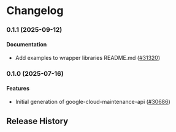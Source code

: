 # Changelog

### 0.1.1 (2025-09-12)

#### Documentation

* Add examples to wrapper libraries README.md ([#31320](https://github.com/googleapis/google-cloud-ruby/issues/31320)) 

### 0.1.0 (2025-07-16)

#### Features

* Initial generation of google-cloud-maintenance-api ([#30686](https://github.com/googleapis/google-cloud-ruby/issues/30686)) 

## Release History
